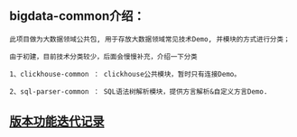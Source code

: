 ## bigdata-common介绍：
    
    此项目做为大数据领域公共包, 用于存放大数据领域常见技术Demo, 并模块的方式进行分类；
    
    由于初建，目前技术分类较少，后面会慢慢补充，介绍一下分类
    
    1、clickhouse-common ： clickhouse公共模块，暂时只有连接Demo。
    
    2、sql-parser-common ： SQL语法树解析模块，提供方言解析&自定义方言Demo.

## [版本功能迭代记录](doc/release-note.md)
    
            



